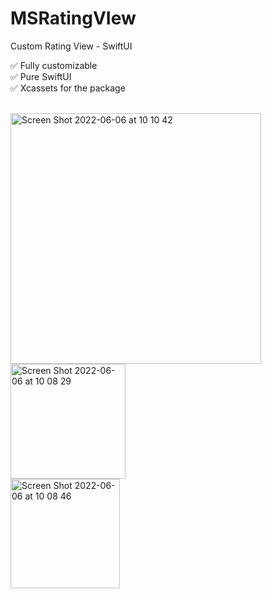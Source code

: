 # MSRatingVIew

Custom Rating View - SwiftUI

✅ Fully customizable<br>
✅ Pure SwiftUI<br>
✅ Xcassets for the package<br><br>

<img width="401" alt="Screen Shot 2022-06-06 at 10 10 42" src="https://user-images.githubusercontent.com/3922656/172167262-ebe94193-96f4-4141-8c44-9f09d08610ff.png">


<br>
<img width="184" alt="Screen Shot 2022-06-06 at 10 08 29" src="https://user-images.githubusercontent.com/3922656/172167021-efae9765-f304-4b5c-96c6-7a42d568c1ab.png">

<br>
<img width="175" alt="Screen Shot 2022-06-06 at 10 08 46" src="https://user-images.githubusercontent.com/3922656/172167047-6cf3dc19-8517-40b0-91f7-aac176c58a16.png">
